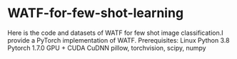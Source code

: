 # WATF-for-few-shot-learning
Here is the code and datasets of WATF for few shot image classification.I provide a PyTorch implementation of WATF. 
Prerequisites:
        Linux
        Python 3.8
        Pytorch 1.7.0
        GPU + CUDA CuDNN
        pillow, torchvision, scipy, numpy

